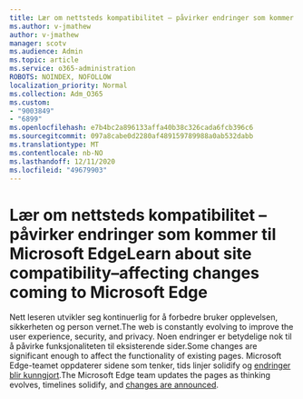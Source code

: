 ```yaml
---
title: Lær om nettsteds kompatibilitet – påvirker endringer som kommer til Microsoft Edge
ms.author: v-jmathew
author: v-jmathew
manager: scotv
ms.audience: Admin
ms.topic: article
ms.service: o365-administration
ROBOTS: NOINDEX, NOFOLLOW
localization_priority: Normal
ms.collection: Adm_O365
ms.custom:
- "9003849"
- "6899"
ms.openlocfilehash: e7b4bc2a896133affa40b38c326cada6fcb396c6
ms.sourcegitcommit: 097a8cabe0d2280af489159789988a0ab532dabb
ms.translationtype: MT
ms.contentlocale: nb-NO
ms.lasthandoff: 12/11/2020
ms.locfileid: "49679903"
---
```

# <a name="learn-about-site-compatibilityaffecting-changes-coming-to-microsoft-edge"></a><span data-ttu-id="b4dd3-102">Lær om nettsteds kompatibilitet – påvirker endringer som kommer til Microsoft Edge</span><span class="sxs-lookup"><span data-stu-id="b4dd3-102">Learn about site compatibility–affecting changes coming to Microsoft Edge</span></span>

<span data-ttu-id="b4dd3-103">Nett leseren utvikler seg kontinuerlig for å forbedre bruker opplevelsen, sikkerheten og person vernet.</span><span class="sxs-lookup"><span data-stu-id="b4dd3-103">The web is constantly evolving to improve the user experience, security, and privacy.</span></span> <span data-ttu-id="b4dd3-104">Noen endringer er betydelige nok til å påvirke funksjonaliteten til eksisterende sider.</span><span class="sxs-lookup"><span data-stu-id="b4dd3-104">Some changes are significant enough to affect the functionality of existing pages.</span></span> <span data-ttu-id="b4dd3-105">Microsoft Edge-teamet oppdaterer sidene som tenker, tids linjer solidify og [endringer blir kunngjort](https://go.microsoft.com/fwlink/?linkid=2135534).</span><span class="sxs-lookup"><span data-stu-id="b4dd3-105">The Microsoft Edge team updates the pages as thinking evolves, timelines solidify, and [changes are announced](https://go.microsoft.com/fwlink/?linkid=2135534).</span></span>

